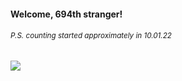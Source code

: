 #### Welcome, 694th stranger!

###### <sup>P.S. counting started approximately in 10.01.22</sup>

<img src="https://kraftwerk28.pp.ua/vcnt.png"></img>
